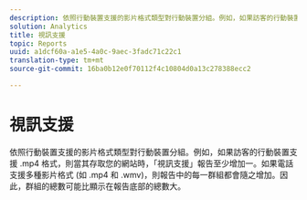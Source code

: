```yaml
---
description: 依照行動裝置支援的影片格式類型對行動裝置分組。例如，如果訪客的行動裝置支援 .mp4 格式，則當其存取您的網站時，「視訊支援」報告至少增加一。如果電話支援多種影片格式 (如 .mp4 和 .wmv)，則報告中的每一群組都會隨之增加。因此，群組的總數可能比顯示在報告底部的總數大。
solution: Analytics
title: 視訊支援
topic: Reports
uuid: a1dcf60a-a1e5-4a0c-9aec-3fadc71c22c1
translation-type: tm+mt
source-git-commit: 16ba0b12e0f70112f4c10804d0a13c278388ecc2

---
```



# 視訊支援

依照行動裝置支援的影片格式類型對行動裝置分組。例如，如果訪客的行動裝置支援 .mp4 格式，則當其存取您的網站時，「視訊支援」報告至少增加一。如果電話支援多種影片格式 (如 .mp4 和 .wmv)，則報告中的每一群組都會隨之增加。因此，群組的總數可能比顯示在報告底部的總數大。

